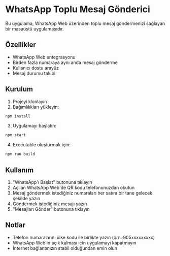# WhatsApp Toplu Mesaj Gönderici

Bu uygulama, WhatsApp Web üzerinden toplu mesaj göndermenizi sağlayan bir masaüstü uygulamasıdır.

## Özellikler

- WhatsApp Web entegrasyonu
- Birden fazla numaraya aynı anda mesaj gönderme
- Kullanıcı dostu arayüz
- Mesaj durumu takibi

## Kurulum

1. Projeyi klonlayın
2. Bağımlılıkları yükleyin:
```bash
npm install
```

3. Uygulamayı başlatın:
```bash
npm start
```

4. Executable oluşturmak için:
```bash
npm run build
```

## Kullanım

1. "WhatsApp'ı Başlat" butonuna tıklayın
2. Açılan WhatsApp Web'de QR kodu telefonunuzdan okutun
3. Mesaj göndermek istediğiniz numaraları her satıra bir tane gelecek şekilde yazın
4. Göndermek istediğiniz mesajı yazın
5. "Mesajları Gönder" butonuna tıklayın

## Notlar

- Telefon numaralarını ülke kodu ile birlikte yazın (örn: 905xxxxxxxxx)
- WhatsApp Web'in açık kalması için uygulamayı kapatmayın
- İnternet bağlantınızın stabil olduğundan emin olun